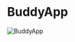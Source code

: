 BuddyApp
==================

![BuddyApp](https://github.com/voidabhi/worklight-BuddyApp/blob/screenshot/screenshot.jpg)
